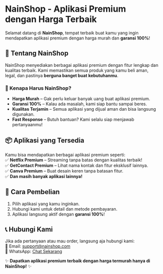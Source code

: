 # NainShop - Aplikasi Premium dengan Harga Terbaik  

Selamat datang di **NainShop**, tempat terbaik buat kamu yang ingin mendapatkan aplikasi premium dengan harga murah dan **garansi 100%**!  

## 🚀 Tentang NainShop  
NainShop menyediakan berbagai aplikasi premium dengan fitur lengkap dan kualitas terbaik. Kami memastikan semua produk yang kamu beli aman, legal, dan pastinya **berguna banget buat kebutuhanmu**.  

### 🌟 Kenapa Harus NainShop?  
- **Harga Murah** – Gak perlu keluar banyak uang buat aplikasi premium.  
- **Garansi 100%** – Kalau ada masalah, kami siap bantu sampai beres.  
- **Kualitas Terjamin** – Semua aplikasi yang dijual aman dan bisa langsung digunakan.  
- **Fast Response** – Butuh bantuan? Kami selalu siap menjawab pertanyaanmu!  

## 📦 Aplikasi yang Tersedia  
Kamu bisa mendapatkan berbagai aplikasi premium seperti:  
✅ **Netflix Premium** – Streaming tanpa batas dengan kualitas terbaik!  
✅ **GetContact Premium** – Lihat nama kontak dan fitur eksklusif lainnya.  
✅ **Canva Premium** – Buat desain keren tanpa batasan fitur.  
✅ **Dan masih banyak aplikasi lainnya!**  

## 🛒 Cara Pembelian  
1. Pilih aplikasi yang kamu inginkan.  
2. Hubungi kami untuk detail dan metode pembayaran.  
3. Aplikasi langsung aktif dengan **garansi 100%**!  

## 📞 Hubungi Kami  
Jika ada pertanyaan atau mau order, langsung aja hubungi kami:  
📧 Email: [support@nainshop.com](mailto:support@nainshop.com)  
📱 WhatsApp: [Chat Sekarang](https://wa.me/xxxxxxxxxxxx)  

✨ **Dapatkan aplikasi premium terbaik dengan harga termurah hanya di NainShop!** ✨  
